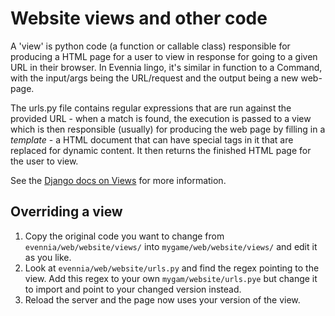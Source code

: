 # Website views and other code 

A 'view' is python code (a function or callable class) responsible for
producing a HTML page for a user to view in response for going to a given URL
in their browser. In Evennia lingo, it's similar in function to a Command, with
the input/args being the URL/request and the output being a new web-page.

The urls.py file contains regular expressions that are run against the provided
URL - when a match is found, the execution is passed to a view which is then
responsible (usually) for producing the web page by filling in a _template_ - a
HTML document that can have special tags in it that are replaced for dynamic
content. It then returns the finished HTML page for the user to view.

See the [Django docs on Views](https://docs.djangoproject.com/en/3.2/topics/http/views/) for 
more information.

## Overriding a view

1. Copy the original code you want to change from `evennia/web/website/views/` into 
`mygame/web/website/views/` and edit it as you like.
2. Look at `evennia/web/website/urls.py` and find the regex pointing to the view. Add this regex 
to your own `mygam/website/urls.pye` but change it to import and point to your
changed version instead.
3. Reload the server and the page now uses your version of the view.
